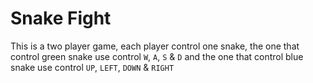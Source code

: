 # Snake Fight
This is a two player game, each player control one snake, the one that control green snake use control `W`, `A`, `S` & `D` and the one that control blue snake use control `UP`, `LEFT`, `DOWN` & `RIGHT`